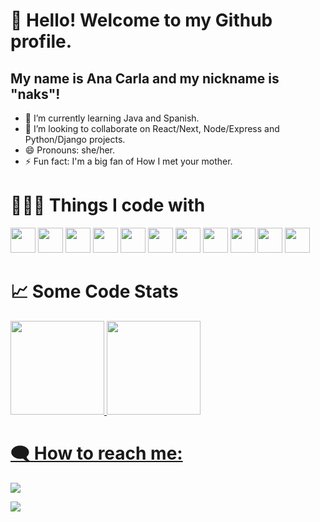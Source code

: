 # 👋 Hello! Welcome to my Github profile.
## My name is Ana Carla and my nickname is "naks"!

- 🌱 I’m currently learning Java and Spanish.
- 👯 I’m looking to collaborate on React/Next, Node/Express and Python/Django projects.
- 😄 Pronouns: she/her.
- ⚡ Fun fact: I'm a big fan of How I met your mother.

# 👨🏻‍💻  Things I code with

<img src="https://cdn.jsdelivr.net/gh/devicons/devicon/icons/git/git-original.svg" width="40" height="40"/> <img src="https://cdn.jsdelivr.net/gh/devicons/devicon/icons/html5/html5-original.svg" width="40" height="40"/> <img src="https://cdn.jsdelivr.net/gh/devicons/devicon/icons/css3/css3-original.svg"   width="40" height="40" /> <img src="https://cdn.jsdelivr.net/gh/devicons/devicon/icons/javascript/javascript-plain.svg"  width="40" height="40"/> <img src="https://cdn.jsdelivr.net/gh/devicons/devicon/icons/typescript/typescript-original.svg"  width="40" height="40"/> <img src="https://cdn.jsdelivr.net/gh/devicons/devicon/icons/react/react-original-wordmark.svg"   width="40" height="40" /> <img src="https://cdn.jsdelivr.net/gh/devicons/devicon/icons/nodejs/nodejs-original.svg"  width="40" height="40"/> <img src="https://cdn.jsdelivr.net/gh/devicons/devicon/icons/express/express-original.svg" width="40" height="40" /> <img src="https://cdn.jsdelivr.net/gh/devicons/devicon/icons/postgresql/postgresql-original.svg"   width="40" height="40"/> <img src="https://cdn.jsdelivr.net/gh/devicons/devicon/icons/python/python-original.svg"  width="40" height="40"/> 
            <img src="https://cdn.jsdelivr.net/gh/devicons/devicon/icons/django/django-plain-wordmark.svg"  width="40" height="40"/>

          
          
          
          

<div>
  
 # :chart_with_upwards_trend:  Some Code Stats
  
<a href="https://github.com/nakszor"> <img height="150em" src="https://github-readme-stats.vercel.app/api/top-langs/?username=nakszor&layout=compact&langs_count=7&theme=dracula"/> <img height="150em" src="https://github-readme-stats.vercel.app/api?username=nakszor&show_icons=true&theme=dracula&include_all_commits=true&count_private=true"/>
</div>
  
  

  
 # :left_speech_bubble: How to reach me: 
  
  <div><div>
<a href = "mailto:anacarlaa16@gmail.com"><img src="https://img.shields.io/badge/Gmail-D14836?style=for-the-badge&logo=gmail&logoColor=white" target="_blank"></a>

<a href="https://www.linkedin.com/in/nakszor" target="_blank"><img src="https://img.shields.io/badge/-LinkedIn-%230077B5?style=for-the-badge&logo=linkedin&logoColor=white" target="_blank"></a>   
</div>
  
